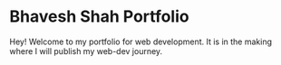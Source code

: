 # Bhavesh Shah Portfolio

Hey! Welcome to my portfolio for web development. It is in the making where I will publish my web-dev journey. 